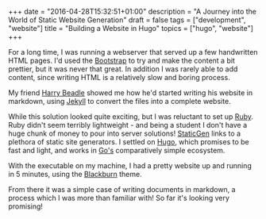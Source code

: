 +++
date = "2016-04-28T15:32:51+01:00"
description = "A Journey into the World of Static Website Generation"
draft = false
tags = ["development", "website"]
title = "Building a Website in Hugo"
topics = ["hugo", "website"]
+++

For a long time, I was running a webserver that served up a few handwritten
HTML pages. I'd used the [Bootstrap](http://getbootstrap.com/) to try and make
the content a bit prettier, but it was never that great. In addition I was
rarely able to add content, since writing HTML is a relatively slow and boring
process.

My friend [Harry Beadle](http://harrybeadle.co.uk/) showed me how he'd started
writing his website in markdown, using [Jekyll](https://jekyllrb.com/) to
convert the files into a complete website.

While this solution looked quite exciting, but I was reluctant to set up
[Ruby](https://www.ruby-lang.org/en/). Ruby didn't seem terribly lightweight -
and being a student I don't have a huge chunk of money to pour into server
solutions! [StaticGen](https://www.staticgen.com/) links to a plethora of
static site generators. I settled on [Hugo](http://gohugo.io/), which promises
to be fast and light, and works in [Go's](https://golang.org/) comparatively
simple ecosystem.

With the executable on my machine, I had a pretty website up and running in 5
minutes, using the [Blackburn](http://themes.gohugo.io/blackburn/) theme.

From there it was a simple case of writing documents in markdown, a process
which I was more than familiar with! So far it's looking very promising!
